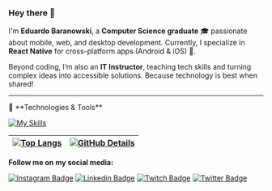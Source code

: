 ### **Hey there** 👋
I'm **Eduardo Baranowski**, a **Computer Science graduate** 🎓 passionate about mobile, web, and desktop development. Currently, I specialize in **React Native** for cross-platform apps (Android & iOS) 📱.

Beyond coding, I’m also an **IT Instructor**, teaching tech skills and turning complex ideas into accessible solutions. Because technology is best when shared!

<hr/>
🔧 **Technologies & Tools**
<p>
</p>

[![My Skills](https://skillicons.dev/icons?i=js,html,css,linux,react,nodejs,nestjs,docker,mysql,mongodb,postgres,figma,laravel,py,ubuntu,androidstudio,arch,aws,bootstrap,dotnet,debian,django,express,git,heroku,nginx,php,prisma,redux,ts)](https://skillicons.dev)


 | [![Top Langs](https://github-readme-stats.vercel.app/api/top-langs/?username=Eduardo-Baranowski&layout=compact)](https://github.com/Eduardo-Baranowski/github-readme-stats) | [![GitHub Details](http://github-profile-summary-cards.vercel.app/api/cards/profile-details?username=Eduardo-Baranowski&theme=dracula)](https://github.com/vn7n24fzkq/github-profile-summary-cards)  |  
 | ----------- | ----------- |  


**Follow me on my social media:**

[![Instagram Badge](https://img.shields.io/badge/-Instagram-6633cc?style=flat-square&labelColor=6633cc&logo=instagram&logoColor=white&link=https://www.instagram.com/eduardobaranowski/)](https://www.instagram.com/eduardobaranowski/)
[![Linkedin Badge](https://img.shields.io/badge/-Linkedin-6633cc?style=flat-square&logo=Linkedin&logoColor=white&link=https://www.linkedin.com/in/rodrigo-gon%C3%A7alves-santana/)](https://www.linkedin.com/in/eduardo-baranowski-091760127/)
[![Twitch Badge](https://img.shields.io/badge/-Twitch-6633cc?style=flat-square&logo=Twitch&logoColor=white&link=https://www.twitch.tv/rodrigogoncalvess)](https://www.twitch.tv/edu_baranowski)
[![Twitter Badge](https://img.shields.io/badge/-Twitter-6633cc?style=flat-square&logo=Twitter&logoColor=white&link=https://twitter.com/rodrigogsdev)](https://twitter.com/edu_baranowski)
